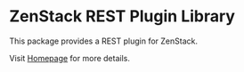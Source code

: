 # ZenStack REST Plugin Library

This package provides a REST plugin for ZenStack.

Visit [Homepage](https://zenstack.dev) for more details.
